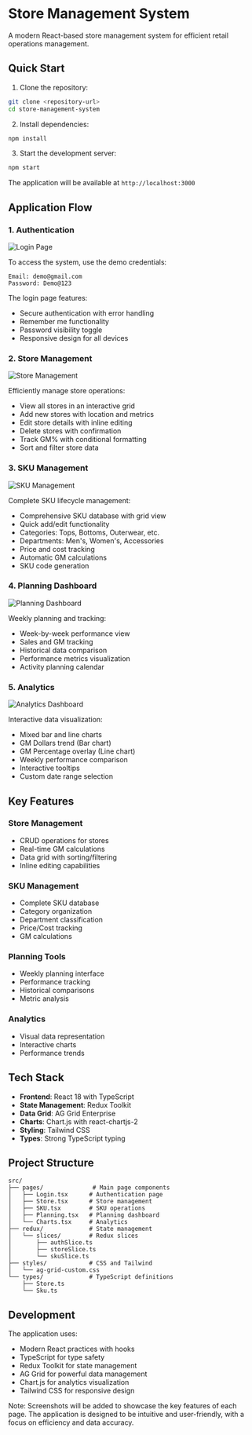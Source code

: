 # Store Management System

A modern React-based store management system for efficient retail operations management.

## Quick Start

1. Clone the repository:
```bash
git clone <repository-url>
cd store-management-system
```

2. Install dependencies:
```bash
npm install
```

3. Start the development server:
```bash
npm start
```

The application will be available at `http://localhost:3000`

## Application Flow

### 1. Authentication
![Login Page](./screenshots/login.png)

To access the system, use the demo credentials:
```
Email: demo@gmail.com
Password: Demo@123
```

The login page features:
- Secure authentication with error handling
- Remember me functionality
- Password visibility toggle
- Responsive design for all devices

### 2. Store Management
![Store Management](./screenshots/store.png)

Efficiently manage store operations:
- View all stores in an interactive grid
- Add new stores with location and metrics
- Edit store details with inline editing
- Delete stores with confirmation
- Track GM% with conditional formatting
- Sort and filter store data

### 3. SKU Management
![SKU Management](./screenshots/sku.png)

Complete SKU lifecycle management:
- Comprehensive SKU database with grid view
- Quick add/edit functionality
- Categories: Tops, Bottoms, Outerwear, etc.
- Departments: Men's, Women's, Accessories
- Price and cost tracking
- Automatic GM calculations
- SKU code generation

### 4. Planning Dashboard
![Planning Dashboard](./screenshots/planning.png)

Weekly planning and tracking:
- Week-by-week performance view
- Sales and GM tracking
- Historical data comparison
- Performance metrics visualization
- Activity planning calendar

### 5. Analytics
![Analytics Dashboard](./screenshots/analytics.png)

Interactive data visualization:
- Mixed bar and line charts
- GM Dollars trend (Bar chart)
- GM Percentage overlay (Line chart)
- Weekly performance comparison
- Interactive tooltips
- Custom date range selection

## Key Features

### Store Management
- CRUD operations for stores
- Real-time GM calculations
- Data grid with sorting/filtering
- Inline editing capabilities

### SKU Management
- Complete SKU database
- Category organization
- Department classification
- Price/Cost tracking
- GM calculations

### Planning Tools
- Weekly planning interface
- Performance tracking
- Historical comparisons
- Metric analysis

### Analytics
- Visual data representation
- Interactive charts
- Performance trends

## Tech Stack

- **Frontend**: React 18 with TypeScript
- **State Management**: Redux Toolkit
- **Data Grid**: AG Grid Enterprise
- **Charts**: Chart.js with react-chartjs-2
- **Styling**: Tailwind CSS
- **Types**: Strong TypeScript typing

## Project Structure

```
src/
├── pages/              # Main page components
│   ├── Login.tsx      # Authentication page
│   ├── Store.tsx      # Store management
│   ├── SKU.tsx        # SKU operations
│   ├── Planning.tsx   # Planning dashboard
│   └── Charts.tsx     # Analytics
├── redux/             # State management
│   └── slices/        # Redux slices
│       ├── authSlice.ts
│       ├── storeSlice.ts
│       └── skuSlice.ts
├── styles/            # CSS and Tailwind
│   └── ag-grid-custom.css
└── types/             # TypeScript definitions
    ├── Store.ts
    └── Sku.ts
```

## Development

The application uses:
- Modern React practices with hooks
- TypeScript for type safety
- Redux Toolkit for state management
- AG Grid for powerful data management
- Chart.js for analytics visualization
- Tailwind CSS for responsive design

Note: Screenshots will be added to showcase the key features of each page. The application is designed to be intuitive and user-friendly, with a focus on efficiency and data accuracy.
